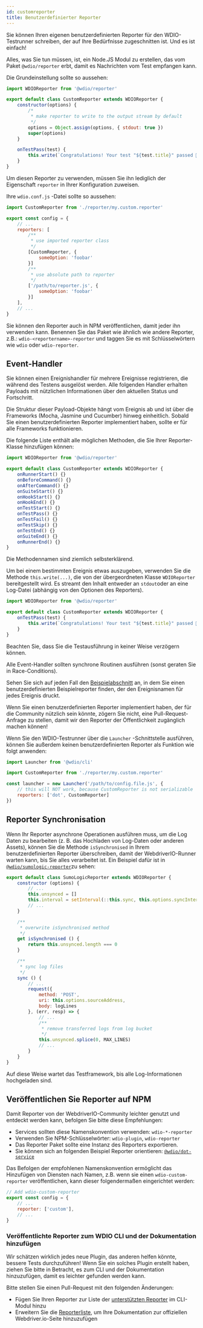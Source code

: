 ```yaml
---
id: customreporter
title: Benutzerdefinierter Reporter
---
```


Sie können Ihren eigenen benutzerdefinierten Reporter für den WDIO-Testrunner schreiben, der auf Ihre Bedürfnisse zugeschnitten ist. Und es ist einfach!

Alles, was Sie tun müssen, ist, ein Node.JS Modul zu erstellen, das vom Paket `@wdio/reporter` erbt, damit es Nachrichten vom Test empfangen kann.

Die Grundeinstellung sollte so aussehen:

```js
import WDIOReporter from '@wdio/reporter'

export default class CustomReporter extends WDIOReporter {
    constructor(options) {
        /*
         * make reporter to write to the output stream by default
         */
        options = Object.assign(options, { stdout: true })
        super(options)
    }

    onTestPass(test) {
        this.write(`Congratulations! Your test "${test.title}" passed 👏`)
    }
}
```

Um diesen Reporter zu verwenden, müssen Sie ihn lediglich der Eigenschaft `reporter` in Ihrer Konfiguration zuweisen.


Ihre `wdio.conf.js` -Datei sollte so aussehen:

```js
import CustomReporter from './reporter/my.custom.reporter'

export const config = {
    // ...
    reporters: [
        /**
         * use imported reporter class
         */
        [CustomReporter, {
            someOption: 'foobar'
        }]
        /**
         * use absolute path to reporter
         */
        ['/path/to/reporter.js', {
            someOption: 'foobar'
        }]
    ],
    // ...
}
```

Sie können den Reporter auch in NPM veröffentlichen, damit jeder ihn verwenden kann. Benennen Sie das Paket wie ähnlich wie andere Reporter, z.B.: `wdio-<reportername>-reporter` und taggen Sie es mit Schlüsselwörtern wie `wdio` oder `wdio-reporter`.

## Event-Handler

Sie können einen Ereignishandler für mehrere Ereignisse registrieren, die während des Testens ausgelöst werden. Alle folgenden Handler erhalten Payloads mit nützlichen Informationen über den aktuellen Status und Fortschritt.

Die Struktur dieser Payload-Objekte hängt vom Ereignis ab und ist über die Frameworks (Mocha, Jasmine und Cucumber) hinweg einheitlich. Sobald Sie einen benutzerdefinierten Reporter implementiert haben, sollte er für alle Frameworks funktionieren.

Die folgende Liste enthält alle möglichen Methoden, die Sie Ihrer Reporter-Klasse hinzufügen können:

```js
import WDIOReporter from '@wdio/reporter'

export default class CustomReporter extends WDIOReporter {
    onRunnerStart() {}
    onBeforeCommand() {}
    onAfterCommand() {}
    onSuiteStart() {}
    onHookStart() {}
    onHookEnd() {}
    onTestStart() {}
    onTestPass() {}
    onTestFail() {}
    onTestSkip() {}
    onTestEnd() {}
    onSuiteEnd() {}
    onRunnerEnd() {}
}
```

Die Methodennamen sind ziemlich selbsterklärend.

Um bei einem bestimmten Ereignis etwas auszugeben, verwenden Sie die Methode `this.write(...)`, die von der übergeordneten Klasse `WDIOReporter` bereitgestellt wird. Es streamt den Inhalt entweder an `stdout`oder an eine Log-Datei (abhängig von den Optionen des Reporters).

```js
import WDIOReporter from '@wdio/reporter'

export default class CustomReporter extends WDIOReporter {
    onTestPass(test) {
        this.write(`Congratulations! Your test "${test.title}" passed 👏`)
    }
}
```

Beachten Sie, dass Sie die Testausführung in keiner Weise verzögern können.

Alle Event-Handler sollten synchrone Routinen ausführen (sonst geraten Sie in Race-Conditions).

Sehen Sie sich auf jeden Fall den [Beispielabschnitt](https://github.com/webdriverio/webdriverio/tree/main/examples/wdio) an, in dem Sie einen benutzerdefinierten Beispielreporter finden, der den Ereignisnamen für jedes Ereignis druckt.

Wenn Sie einen benutzerdefinierten Reporter implementiert haben, der für die Community nützlich sein könnte, zögern Sie nicht, eine Pull-Request-Anfrage zu stellen, damit wir den Reporter der Öffentlichkeit zugänglich machen können!

Wenn Sie den WDIO-Testrunner über die `Launcher` -Schnittstelle ausführen, können Sie außerdem keinen benutzerdefinierten Reporter als Funktion wie folgt anwenden:

```js
import Launcher from '@wdio/cli'

import CustomReporter from './reporter/my.custom.reporter'

const launcher = new Launcher('/path/to/config.file.js', {
    // this will NOT work, because CustomReporter is not serializable
    reporters: ['dot', CustomReporter]
})
```

## Reporter Synchronisation

Wenn Ihr Reporter asynchrone Operationen ausführen muss, um die Log Daten zu bearbeiten (z. B. das Hochladen von Log-Daten oder anderen Assets), können Sie die Methode `isSynchronised` in Ihrem benutzerdefinierten Reporter überschreiben, damit der WebdriverIO-Runner warten kann, bis Sie alles verarbeitet ist. Ein Beispiel dafür ist in [`@wdio/sumologic-reporter`](https://github.com/webdriverio/webdriverio/blob/main/packages/wdio-sumologic-reporter/src/index.js)zu sehen:

```js
export default class SumoLogicReporter extends WDIOReporter {
    constructor (options) {
        // ...
        this.unsynced = []
        this.interval = setInterval(::this.sync, this.options.syncInterval)
        // ...
    }

    /**
     * overwrite isSynchronised method
     */
    get isSynchronised () {
        return this.unsynced.length === 0
    }

    /**
     * sync log files
     */
    sync () {
        // ...
        request({
            method: 'POST',
            uri: this.options.sourceAddress,
            body: logLines
        }, (err, resp) => {
            // ...
            /**
             * remove transferred logs from log bucket
             */
            this.unsynced.splice(0, MAX_LINES)
            // ...
        }
    }
}
```

Auf diese Weise wartet das Testframework, bis alle Log-Informationen hochgeladen sind.

## Veröffentlichen Sie Reporter auf NPM

Damit Reporter von der WebdriverIO-Community leichter genutzt und entdeckt werden kann, befolgen Sie bitte diese Empfehlungen:

* Services sollten diese Namenskonvention verwenden: `wdio-*-reporter`
* Verwenden Sie NPM-Schlüsselwörter: `wdio-plugin`, `wdio-reporter`
* Das Reporter Paket sollte eine Instanz des Reporters exportieren.
* Sie können sich an folgenden Beispiel Reporter orientieren: [`@wdio/dot-service`](https://github.com/webdriverio/webdriverio/tree/main/packages/wdio-dot-reporter)

Das Befolgen der empfohlenen Namenskonvention ermöglicht das Hinzufügen von Diensten nach Namen, z.B. wenn sie einen `wdio-custom-reporter` veröffentlichen, kann dieser folgendermaßen eingerichtet werden:

```js
// Add wdio-custom-reporter
export const config = {
    // ...
    reporter: ['custom'],
    // ...
}
```

### Veröffentlichte Reporter zum WDIO CLI und der Dokumentation hinzufügen

Wir schätzen wirklich jedes neue Plugin, das anderen helfen könnte, bessere Tests durchzuführen! Wenn Sie ein solches Plugin erstellt haben, ziehen Sie bitte in Betracht, es zum CLI und der Dokumentation hinzuzufügen, damit es leichter gefunden werden kann.

Bitte stellen Sie einen Pull-Request mit den folgenden Änderungen:

- Fügen Sie Ihren Reporter zur Liste der [unterstützten Reporter](https://github.com/webdriverio/webdriverio/blob/main/packages/wdio-cli/src/constants.ts#L74-L91) im CLI-Modul hinzu
- Erweitern Sie die [Reporterliste](https://github.com/webdriverio/webdriverio/blob/main/scripts/docs-generation/3rd-party/reporters.json), um Ihre Dokumentation zur offiziellen Webdriver.io-Seite hinzuzufügen
